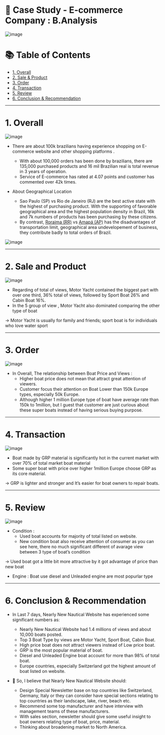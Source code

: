 # 🛒 Case Study - E-commerce Company : B.Analysis

![image](https://user-images.githubusercontent.com/101379141/202636791-a5d3ea55-74b8-4444-9f8f-618cbff68013.png)


# :books: Table of Contents <!-- omit in toc -->

- [1. Overall](#1-overall)
- [2. Sale & Product](#2-sale-and-product)
- [3. Order](#3-order)
- [4. Transaction](#4-transaction)
- [5. Review](#5-review)
- [6. Conclusion & Recommendation](#6-conclusion--recommendation)

---

# 1. Overall 

![image](https://user-images.githubusercontent.com/101379141/202943115-53c4e760-38ef-4d2f-bec6-621078c4f02d.png)

- There are about 100k brazilians having experience shopping on E-commerce website and other shopping platforms .
  - With about 100,000 orders has been done by brazilians, there are 135,000 purchased products and 16 mil Brazilian real is total revenue in 3 years of operation.
  - Service of E-commerce has rated at 4.07 points and customer has commented over 42k times.

- About Geographical Location
  - Sao Paulo (SP) vs Rio de Janeiro (RJ) are the best active state with the highest of purchasing product. With the supporting of favorable geographical area and the highest population density in Brazil, 16k and  7k numbers of products has been purchasing by these citizens. 
  - By contrast, [Roraima (RR)](https://en.wikipedia.org/wiki/Roraima) vs [Amapá (AP)](https://en.wikipedia.org/wiki/Amap%C3%A1) has the disadvantages of transportation limit, geographical area undevelopement of business, they contribute badly to total orders of Brazil. 

![image](https://user-images.githubusercontent.com/101379141/202946224-7a76252d-4a8a-4091-a0b4-3c97f7f89ee0.png)


---

# 2. Sale and Product

![image](https://user-images.githubusercontent.com/101379141/201920750-c75dfdca-7127-4d3c-8ee4-5d6da0f6cf0e.png)

- Regarding of total of views, Motor Yacht contained the biggest part with over one third, 36% total of views, followed by Sport Boat 26% and Cabin Boat 16%. 
- In the 5 group of view , Motor Yacht also dominated comparing the other type of boat

-> Motor Yacht is usually for family and friends; sport boat is for individuals who love water sport 

---

# 3. Order

![image](https://user-images.githubusercontent.com/101379141/201921551-34a9de9e-7609-4c5b-9a69-b755ac091508.png)

- In Overall, The relationship between Boat Price and Views :
  - Higher boat price does not mean that attract great attention of viewers.
  - Customer focus their attention on Boat Lower than 150k Europe types, especially 50k Europe.
  - Although higher 1 million Europe type of boat have average rate than 150k to 1million, but I guest that customer are just curious about these super boats instead of having serious buying purpose.

--- 
# 4. Transaction

![image](https://user-images.githubusercontent.com/101379141/201921720-afc85bcf-a65c-4719-b0d1-afe408d103ec.png)

- Boat made by GRP material is significantly hot in the current market with over 70% of total market boat material
- Some super boat with price over higher 1million Europe choose GRP as its core material. 

-> GRP is lighter and stronger and It’s easier for boat owners to repair boats. 

--- 
# 5. Review 

![image](https://user-images.githubusercontent.com/101379141/201922146-bd719c40-70c9-4551-a240-25f95eab99a2.png)

- Condition :
  - Used boat accounts for majority of total listed on website.
  - New condition boat also receive attention of consumer as you can see here, there no much significant different of avarage view between 3 type of boat’s condition

-> Used boat got a little bit more attractive by it got advantage of price than new boat

- Engine : Boat use diesel and Unleaded engine are most popurlar type

--- 

# 6. Conclusion & Recommendation

- In Last 7 days, Nearly New Nautical Website has experienced some significant numbers as:
  - Nearly New Nautical Website had 1.4 millions of views and about 10,000 boats posted.
  - Top 3 Boat Type by views are Motor Yacht, Sport Boat, Cabin Boat.
  - High price boat does not attract viewers instead of Low price boat.
  - GRP is the most popular material of boat.
  - Diesel and Unleaded Engine boat account for more than 98% of total boat.
  - Europe countries, especially Switzerland got the highest amount of boat listed on website.



- 🚩 So, I believe that Nearly New Nautical Website should:
  - Design Special Newsletter base on top countries like Switzerland, Germany, Italy or they can consider have special sections relating to top countries as their landscape, lake, river, beach etc.
  - Recommend some top manufacturer and have interview with management teams of these manufacturers.
  - With sales section, newsletter should give some useful insight to boat owners relating type of boat, price, material.
  - Thinking about broadening market to North America.
